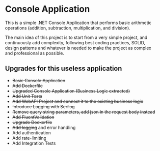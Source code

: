 # Console Application

This is a simple .NET Console Application that performs basic arithmetic operations (addition, subtraction, multiplication, and division).

The main idea of this project is to start from a very simple project, and continuously add complexity, following best coding practices, SOLID, design patterns and whatever is needed to make the project as complex and professional as possible.

## Upgrades for this useless application
- ~~Basic Console Application~~
- ~~Add Dockerfile~~
- ~~Upgraded Console Application (Business Logic extracted)~~
- ~~Add Unit Tests~~
- ~~Add WebAPI Project and connect it to the existing business logic~~
- ~~Introduce Logging with Serilog~~
- ~~Remove query string parameters, add json in the request body instead~~
- ~~Add FluentValidation~~
- ~~Upgrade Dockerfile~~
- ~~Add logging~~ and error handling
- Add authentication
- Add rate-limiting
- Add Integration Tests
